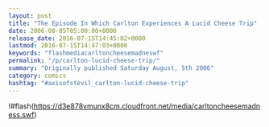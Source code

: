 ```yaml
---
layout: post
title: "The Episode In Which Carlton Experiences A Lucid Cheese Trip"
date: 2006-08-05T05:00:00+0000
release_date: 2016-07-15T14:45:02+0000
lastmod: 2016-07-15T14:47:03+0000
keywords: "flashmediacarltoncheesemadneswf"
permalink: "/p/carlton-lucid-cheese-trip/"
summary: "Originally published Saturday August, 5th 2006"
category: comics
hashtag: "#axisofstevil_carlton-lucid-cheese-trip"
---
```


!#flash(https://d3e878vmunx8cm.cloudfront.net/media/carltoncheesemadness.swf)
